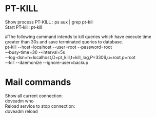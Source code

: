# PT-KILL
Show process PT-KILL :    ps aux | grep pt-kill\
Start PT-kill:            pt-kill

#The following command intends to kill queries which have execute time greater than 30s and save terminated queries to database.\
pt-kill --host=localhost --user=root --password=root \
--busy-time=30 --interval=5s \
--log-dsn=h=localhost,D=pt_kill,t=kill_log,P=3306,u=root,p=root \
--kill --daemonize --ignore-user=backup


# Mail commands
Show all current connection:\
doveadm who\
Reload service to stop connection:\
doveadm reload
